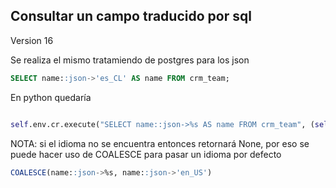 ## Consultar un campo traducido por sql

Version 16

Se realiza el mismo tratamiendo de postgres para los json

```sql
SELECT name::json->'es_CL' AS name FROM crm_team;
```

En python quedaría

```python

self.env.cr.execute("SELECT name::json->%s AS name FROM crm_team", (self.env.user.lang,))


```

NOTA: si el idioma no se encuentra entonces retornará None, por eso se puede hacer uso de COALESCE para pasar un idioma por defecto

```sql
COALESCE(name::json->%s, name::json->'en_US')
```